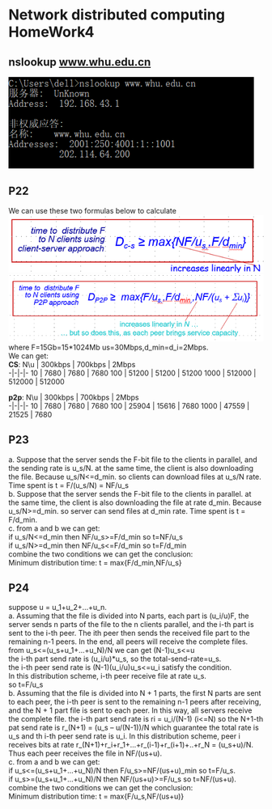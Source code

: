 # Network distributed computing HomeWork4  
## nslookup www.whu.edu.cn  
![nslookup](https://github.com/xjywhu/WLFBSHomeWork4/blob/master/nslookup.PNG) 
## P22
We can use these two formulas below to calculate  
![cs](https://github.com/xjywhu/WLFBSHomeWork4/blob/master/cs.PNG)  
![p2p](https://github.com/xjywhu/WLFBSHomeWork4/blob/master/p2p.PNG)  
where F=15Gb=15*1024Mb us=30Mbps,d_min=d_i=2Mbps.  
We can get:  
**CS**: 
N\u | 300kbps | 700kbps | 2Mbps  
-|-|-|-
10 | 7680 | 7680 | 7680
100 | 51200 | 51200 | 51200
1000 | 512000 | 512000 | 512000

**p2p**: 
N\u | 300kbps | 700kbps | 2Mbps  
-|-|-|-
10 | 7680 | 7680 | 7680
100 | 25904 | 15616 | 7680
1000 | 47559 | 21525 | 7680

## P23
a.
Suppose that the server sends the F-bit file to the clients in parallel, and the sending rate is u_s/N. at the same time, the client is also downloading the file.
Because u_s/N<=d_min. so clients can download files at u_s/N rate. Time spent is t = F/(u_s/N) = NF/u_s  
b. 
Suppose that the server sends the F-bit file to the clients in parallel. at the same time, the client is also downloading the file at rate d_min.
Because u_s/N>=d_min. so server can send files at d_min rate. Time spent is t = F/d_min.  
c.
from a and b we can get:  
if u_s/N<=d_min then NF/u_s>=F/d_min so t=NF/u_s  
if u_s/N>=d_min then NF/u_s<=F/d_min so t=F/d_min  
combine the two conditions we can get the conclusion:  
Minimum distribution time:
t = max{F/d_min,NF/u_s}

## P24
suppose u = u_1+u_2+...+u_n.  
a.
Assuming that the file is divided into N parts, each part is (u_i/u)F, the server sends n parts of the file to the n clients parallel, and the i-th part is sent to the i-th peer. The ith peer then sends the received file part to the remaining n-1 peers. In the end, all peers will receive the complete files.  
from u_s<=(u_s+u_1+...+u_N)/N we can get (N-1)u_s<=u  
the i-th part send rate is (u_i/u)*u_s, so the total-send-rate=u_s.   
the i-th peer send rate is (N-1)(u_i/u)u_s<=u_i satisfy the condition.  
In this distribution scheme, i-th peer receive file at rate u_s.   
so t=F/u_s  
b.
Assuming that the file is divided into N + 1 parts, the first N parts are sent to each peer, the i-th peer is sent to the remaining n-1 peers after receiving, and the N + 1 part file is sent to each peer. In this way, all servers receive the complete file.
the i-th part send rate is ri = u_i/(N-1) (i<=N)
so the N+1-th pat send rate is r_(N+1) =  (u_s – u/(N-1))/N which guarantee the total rate is u_s and th i-th peer send rate is u_i.
In this distribution scheme, peer i receives bits at rate r_(N+1)+r_i+r_1+...+r_(i-1)+r_(i+1)+..+r_N = (u_s+u)/N.  
Thus each peer receives the file in NF/(us+u).   
c.
from a and b we can get:  
if u_s<=(u_s+u_1+...+u_N)/N then F/u_s>=NF/(us+u)_min so t=F/u_s.  
if u_s>=(u_s+u_1+...+u_N)/N then NF/(us+u)>=F/u_s so t=NF/(us+u).    
combine the two conditions we can get the conclusion:  
Minimum distribution time:
t = max{F/u_s,NF/(us+u)}

   

